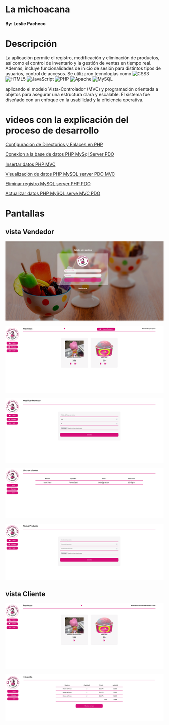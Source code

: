# La michoacana
#### By: Leslie Pacheco


# Descripción

La aplicación permite el registro, modificación y eliminación de productos, así como el control de inventario y la gestión de ventas en tiempo real. Además, incluye funcionalidades de inicio de sesión para distintos tipos de usuarios, control de accesos.
Se utilizaron tecnologías como 
![CSS3](https://img.shields.io/badge/css3-%231572B6.svg?style=flat&logo=css3&logoColor=white) 
![HTML5](https://img.shields.io/badge/html5-%23E34F26.svg?style=flat&logo=html5&logoColor=white) 
![JavaScript](https://img.shields.io/badge/javascript-%23323330.svg?style=flat&logo=javascript&logoColor=%23F7DF1E)
![PHP](https://img.shields.io/badge/php-%23777BB4.svg?style=flat&logo=php&logoColor=white)
![Apache](https://img.shields.io/badge/apache-%23D42029.svg?style=flat&logo=apache&logoColor=white)
![MySQL](https://img.shields.io/badge/mysql-%2300000f.svg?style=flat&logo=mysql&logoColor=white)

aplicando el modelo Vista-Controlador (MVC) y programación orientada a objetos para asegurar una estructura clara y escalable. El sistema fue diseñado con un enfoque en la usabilidad y la eficiencia operativa.

# videos con la explicación del proceso de desarrollo

[Configuración de Directorios y Enlaces en PHP](https://youtu.be/haNCMAyFWjQ)

[Conexion a la base de datos PHP MySql Server PDO](https://youtu.be/eX8R5HG8slU)

[Insertar datos PHP MVC](https://youtu.be/ny0Qf73tm-o)

[Visualización de datos PHP MySQL server PDO MVC](https://youtu.be/pIaXw_XPbA8)

[Eliminar registro MySQL server PHP PDO](https://youtu.be/nxc9uVgbzuo)

[Actualizar datos PHP MySQL serve MVC PDO](https://youtu.be/nn8M5gm27Q0)


# Pantallas
## vista Vendedor

![inicio](capturas/1.png)

![inicio](capturas/2.png)

![inicio](capturas/3.png)

![inicio](capturas/4.png)

![inicio](capturas/5.png)

## vista Cliente

![inicio](capturas/6.png)

![inicio](capturas/7.png)
